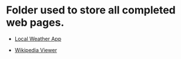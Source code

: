 # Folder used to store all completed web pages.

* [Local Weather App](https://jbryyan.github.io/FCC/LocalWeather/)

* [Wikipedia Viewer](https://github.com/jbryyan/FCC/tree/master/docs/WikiViewer)
